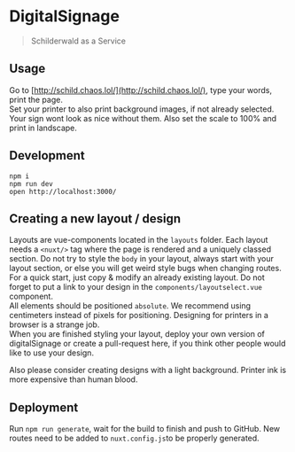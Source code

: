 # DigitalSignage
> Schilderwald as a Service

## Usage

Go to [http://schild.chaos.lol/](http://schild.chaos.lol/), type your words, print the page.   
Set your printer to also print background images, if not already selected. Your sign wont look as nice without them. Also set the scale to 100% and print in landscape.

## Development

```
npm i
npm run dev
open http://localhost:3000/
```

## Creating a new layout / design

Layouts are vue-components located in the `layouts` folder. Each layout needs a `<nuxt/>` tag where the page is rendered and a uniquely classed section. Do not try to style the `body` in your layout, always start with your layout section, or else you will get weird style bugs when changing routes. For a quick start, just copy & modify an already existing layout. Do not forget to put a link to your design in the `components/layoutselect.vue` component.  
All elements should be positioned `absolute`. We recommend using centimeters instead of pixels for positioning. Designing for printers in a browser is a strange job.  
When you are finished styling your layout, deploy your own version of digitalSignage or create a pull-request here, if you think other people would like to use your design.  

Also please consider creating designs with a light background. Printer ink is more expensive than human blood.
  

## Deployment

Run `npm run generate`, wait for the build to finish and push to GitHub. New routes need to be added to `nuxt.config.js`to be properly generated.
